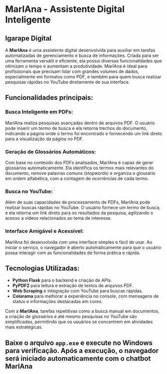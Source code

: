 # MarIAna - Assistente Digital Inteligente
## Igarape Digital

A **MarIAna** é uma assistente digital desenvolvida para auxiliar em tarefas automatizadas de gerenciamento e busca de informações. Criada para ser uma ferramenta versátil e eficiente, ela possui diversas funcionalidades que otimizam o tempo e aumentam a produtividade. MarIAna é ideal para profissionais que precisam lidar com grandes volumes de dados, especialmente em formatos como PDF, e também para quem busca realizar pesquisas rápidas no YouTube diretamente de sua interface.

## Funcionalidades principais:

### Busca Inteligente em PDFs:

MarIAna realiza pesquisas avançadas dentro de arquivos PDF. O usuário pode inserir um termo de busca e ela retorna trechos do documento, indicando a página onde o termo foi encontrado e fornecendo um link direto para a visualização da página no PDF.

### Geração de Glossários Automáticos:

Com base no conteúdo dos PDFs analisados, MarIAna é capaz de gerar glossários automaticamente. Ela identifica os termos mais relevantes do documento, remove palavras comuns (stopwords) e organiza o glossário em ordem alfabética, com a contagem de ocorrências de cada termo.

### Busca no YouTube:

Além de suas capacidades de processamento de PDFs, MarIAna pode realizar buscas rápidas no YouTube. O usuário fornece um termo de busca, e ela retorna um link direto para os resultados da pesquisa, agilizando o acesso a vídeos relacionados ao tema de interesse.

### Interface Amigável e Acessível:

MarIAna foi desenvolvida com uma interface simples e fácil de usar. Ao iniciar o serviço, o navegador é aberto automaticamente para que o usuário possa interagir com as funcionalidades de forma prática e rápida.

## Tecnologias Utilizadas:

- **Python Flask** para o backend e criação de APIs.
- **PyPDF2** para leitura e extração de textos de arquivos PDF.
- **Web Scraping** e integração com YouTube para buscas rápidas.
- **Colorama** para melhorar a experiência no console, com mensagens de status e informações destacadas em cores.

Com a **MarIAna**, tarefas repetitivas como a busca manual em documentos, a criação de glossários e até mesmo pesquisas no YouTube são simplificadas, permitindo que os usuários se concentrem em atividades mais estratégicas.

## Baixe o arquivo `app.exe` e execute no Windows para verificação. Após a execução, o navegador será iniciado automaticamente com o chatbot MarIAna

